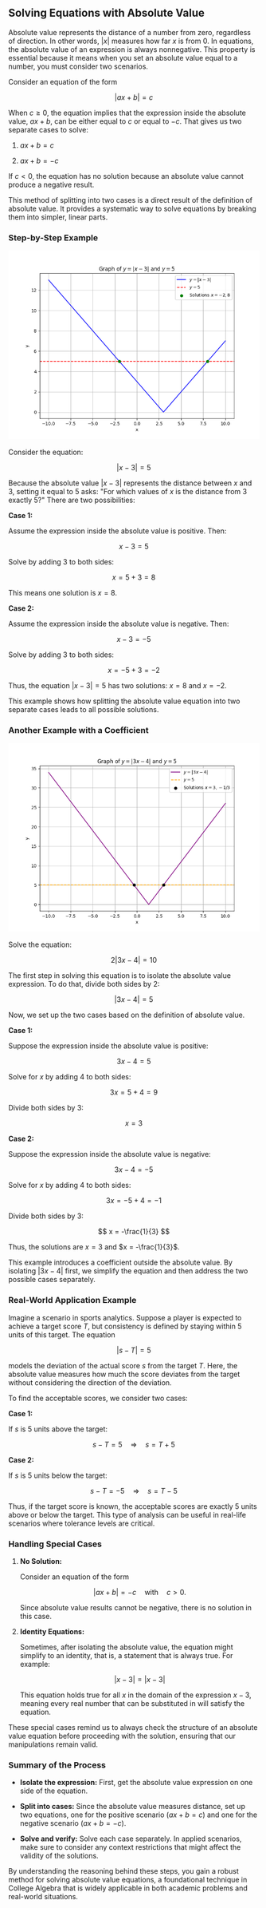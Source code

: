 ## Solving Equations with Absolute Value

Absolute value represents the distance of a number from zero, regardless of direction. In other words, $|x|$ measures how far $x$ is from $0$. In equations, the absolute value of an expression is always nonnegative. This property is essential because it means when you set an absolute value equal to a number, you must consider two scenarios.

Consider an equation of the form

$$
|ax+b| = c
$$

When $c \geq 0$, the equation implies that the expression inside the absolute value, $ax+b$, can be either equal to $c$ or equal to $-c$. That gives us two separate cases to solve:

1. $ax + b = c$

2. $ax + b = -c$

If $c < 0$, the equation has no solution because an absolute value cannot produce a negative result.

This method of splitting into two cases is a direct result of the definition of absolute value. It provides a systematic way to solve equations by breaking them into simpler, linear parts.

### Step-by-Step Example

![Plot of $y=|x-3|$ and the line $y=5$ with intersections at $x=-2$ and $x=8$.](images/plot_1_02-03-lesson-solving-equations-with-absolute-value.md.png)

Consider the equation:

$$
|x - 3| = 5
$$

Because the absolute value $|x-3|$ represents the distance between $x$ and $3$, setting it equal to $5$ asks: "For which values of $x$ is the distance from $3$ exactly $5$?" There are two possibilities:

**Case 1:**

Assume the expression inside the absolute value is positive. Then:

$$
x - 3 = 5
$$

Solve by adding $3$ to both sides:

$$
x = 5 + 3 = 8
$$

This means one solution is $x=8$.

**Case 2:**

Assume the expression inside the absolute value is negative. Then:

$$
x - 3 = -5
$$

Solve by adding $3$ to both sides:

$$
x = -5 + 3 = -2
$$

Thus, the equation $|x-3|=5$ has two solutions: $x=8$ and $x=-2$.

This example shows how splitting the absolute value equation into two separate cases leads to all possible solutions.

### Another Example with a Coefficient

![Plot of $y=|3x-4|$ and the line $y=5$ with intersections at $x=3$ and $x=-\frac{1}{3}$.](images/plot_2_02-03-lesson-solving-equations-with-absolute-value.md.png)

Solve the equation:

$$
2|3x - 4| = 10
$$

The first step in solving this equation is to isolate the absolute value expression. To do that, divide both sides by $2$:

$$
|3x - 4| = 5
$$

Now, we set up the two cases based on the definition of absolute value.

**Case 1:**

Suppose the expression inside the absolute value is positive:

$$
3x - 4 = 5
$$

Solve for $x$ by adding $4$ to both sides:

$$
3x = 5 + 4 = 9
$$

Divide both sides by $3$:

$$
x = 3
$$

**Case 2:**

Suppose the expression inside the absolute value is negative:

$$
3x - 4 = -5
$$

Solve for $x$ by adding $4$ to both sides:

$$
3x = -5 + 4 = -1
$$

Divide both sides by $3$:

$$
x = -\frac{1}{3}
$$

Thus, the solutions are $x = 3$ and $x = -\frac{1}{3}$.

This example introduces a coefficient outside the absolute value. By isolating $|3x-4|$ first, we simplify the equation and then address the two possible cases separately.

### Real-World Application Example

Imagine a scenario in sports analytics. Suppose a player is expected to achieve a target score $T$, but consistency is defined by staying within $5$ units of this target. The equation

$$
|s - T| = 5
$$

models the deviation of the actual score $s$ from the target $T$. Here, the absolute value measures how much the score deviates from the target without considering the direction of the deviation.

To find the acceptable scores, we consider two cases:

**Case 1:**

If $s$ is $5$ units above the target:

$$
s - T = 5 \quad\Rightarrow\quad s = T + 5
$$

**Case 2:**

If $s$ is $5$ units below the target:

$$
s - T = -5 \quad\Rightarrow\quad s = T - 5
$$

Thus, if the target score is known, the acceptable scores are exactly $5$ units above or below the target. This type of analysis can be useful in real-life scenarios where tolerance levels are critical.

### Handling Special Cases

1. **No Solution:**

   Consider an equation of the form

   $$
   |ax + b| = -c \quad\text{with}\quad c > 0.
   $$

   Since absolute value results cannot be negative, there is no solution in this case.

2. **Identity Equations:**

   Sometimes, after isolating the absolute value, the equation might simplify to an identity, that is, a statement that is always true. For example:

   $$
   |x - 3| = |x - 3|
   $$

   This equation holds true for all $x$ in the domain of the expression $x-3$, meaning every real number that can be substituted in will satisfy the equation.

These special cases remind us to always check the structure of an absolute value equation before proceeding with the solution, ensuring that our manipulations remain valid.

### Summary of the Process

- **Isolate the expression:** First, get the absolute value expression on one side of the equation.

- **Split into cases:** Since the absolute value measures distance, set up two equations, one for the positive scenario ($ax+b=c$) and one for the negative scenario ($ax+b=-c$).

- **Solve and verify:** Solve each case separately. In applied scenarios, make sure to consider any context restrictions that might affect the validity of the solutions.

By understanding the reasoning behind these steps, you gain a robust method for solving absolute value equations, a foundational technique in College Algebra that is widely applicable in both academic problems and real-world situations.